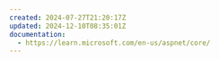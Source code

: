 ```yaml
---
created: 2024-07-27T21:20:17Z
updated: 2024-12-10T08:35:01Z
documentation:
  - https://learn.microsoft.com/en-us/aspnet/core/
---
```

